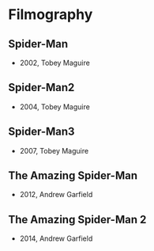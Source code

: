 # Filmography

## Spider-Man

- 2002, Tobey Maguire

## Spider-Man2

- 2004, Tobey Maguire

## Spider-Man3

- 2007, Tobey Maguire


## The Amazing Spider-Man 

- 2012, Andrew Garfield


## The Amazing Spider-Man 2 

- 2014, Andrew Garfield
